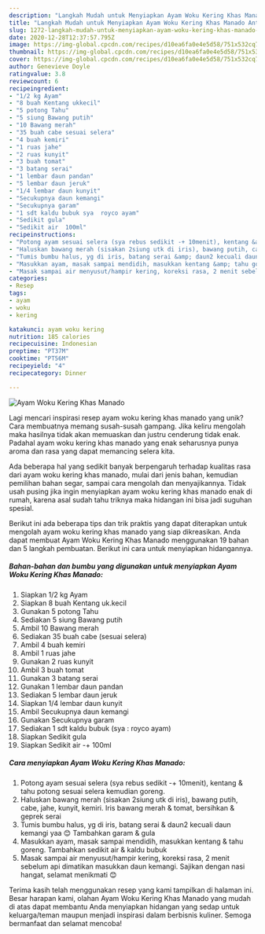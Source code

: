 ```yaml
---
description: "Langkah Mudah untuk Menyiapkan Ayam Woku Kering Khas Manado Anti Gagal"
title: "Langkah Mudah untuk Menyiapkan Ayam Woku Kering Khas Manado Anti Gagal"
slug: 1272-langkah-mudah-untuk-menyiapkan-ayam-woku-kering-khas-manado-anti-gagal
date: 2020-12-28T12:37:57.795Z
image: https://img-global.cpcdn.com/recipes/d10ea6fa0e4e5d58/751x532cq70/ayam-woku-kering-khas-manado-foto-resep-utama.jpg
thumbnail: https://img-global.cpcdn.com/recipes/d10ea6fa0e4e5d58/751x532cq70/ayam-woku-kering-khas-manado-foto-resep-utama.jpg
cover: https://img-global.cpcdn.com/recipes/d10ea6fa0e4e5d58/751x532cq70/ayam-woku-kering-khas-manado-foto-resep-utama.jpg
author: Genevieve Doyle
ratingvalue: 3.8
reviewcount: 6
recipeingredient:
- "1/2 kg Ayam"
- "8 buah Kentang ukkecil"
- "5 potong Tahu"
- "5 siung Bawang putih"
- "10 Bawang merah"
- "35 buah cabe sesuai selera"
- "4 buah kemiri"
- "1 ruas jahe"
- "2 ruas kunyit"
- "3 buah tomat"
- "3 batang serai"
- "1 lembar daun pandan"
- "5 lembar daun jeruk"
- "1/4 lembar daun kunyit"
- "Secukupnya daun kemangi"
- "Secukupnya garam"
- "1 sdt kaldu bubuk sya  royco ayam"
- "Sedikit gula"
- "Sedikit air  100ml"
recipeinstructions:
- "Potong ayam sesuai selera (sya rebus sedikit -+ 10menit), kentang &amp; tahu potong sesuai selera kemudian goreng."
- "Haluskan bawang merah (sisakan 2siung utk di iris), bawang putih, cabe, jahe, kunyit, kemiri. Iris bawang merah &amp; tomat, bersihkan &amp; geprek serai"
- "Tumis bumbu halus, yg di iris, batang serai &amp; daun2 kecuali daun kemangi yaa 😊 Tambahkan garam &amp; gula"
- "Masukkan ayam, masak sampai mendidih, masukkan kentang &amp; tahu goreng. Tambahkan sedikit air &amp; kaldu bubuk"
- "Masak sampai air menyusut/hampir kering, koreksi rasa, 2 menit sebelum api dimatikan masukkan daun kemangi. Sajikan dengan nasi hangat, selamat menikmati 😊"
categories:
- Resep
tags:
- ayam
- woku
- kering

katakunci: ayam woku kering 
nutrition: 185 calories
recipecuisine: Indonesian
preptime: "PT37M"
cooktime: "PT56M"
recipeyield: "4"
recipecategory: Dinner

---
```



![Ayam Woku Kering Khas Manado](https://img-global.cpcdn.com/recipes/d10ea6fa0e4e5d58/751x532cq70/ayam-woku-kering-khas-manado-foto-resep-utama.jpg)

Lagi mencari inspirasi resep ayam woku kering khas manado yang unik? Cara membuatnya memang susah-susah gampang. Jika keliru mengolah maka hasilnya tidak akan memuaskan dan justru cenderung tidak enak. Padahal ayam woku kering khas manado yang enak seharusnya punya aroma dan rasa yang dapat memancing selera kita.

Ada beberapa hal yang sedikit banyak berpengaruh terhadap kualitas rasa dari ayam woku kering khas manado, mulai dari jenis bahan, kemudian pemilihan bahan segar, sampai cara mengolah dan menyajikannya. Tidak usah pusing jika ingin menyiapkan ayam woku kering khas manado enak di rumah, karena asal sudah tahu triknya maka hidangan ini bisa jadi suguhan spesial.




Berikut ini ada beberapa tips dan trik praktis yang dapat diterapkan untuk mengolah ayam woku kering khas manado yang siap dikreasikan. Anda dapat membuat Ayam Woku Kering Khas Manado menggunakan 19 bahan dan 5 langkah pembuatan. Berikut ini cara untuk menyiapkan hidangannya.

<!--inarticleads1-->

##### Bahan-bahan dan bumbu yang digunakan untuk menyiapkan Ayam Woku Kering Khas Manado:

1. Siapkan 1/2 kg Ayam
1. Siapkan 8 buah Kentang uk.kecil
1. Gunakan 5 potong Tahu
1. Sediakan 5 siung Bawang putih
1. Ambil 10 Bawang merah
1. Sediakan 35 buah cabe (sesuai selera)
1. Ambil 4 buah kemiri
1. Ambil 1 ruas jahe
1. Gunakan 2 ruas kunyit
1. Ambil 3 buah tomat
1. Gunakan 3 batang serai
1. Gunakan 1 lembar daun pandan
1. Sediakan 5 lembar daun jeruk
1. Siapkan 1/4 lembar daun kunyit
1. Ambil Secukupnya daun kemangi
1. Gunakan Secukupnya garam
1. Sediakan 1 sdt kaldu bubuk (sya : royco ayam)
1. Siapkan Sedikit gula
1. Siapkan Sedikit air -+ 100ml




<!--inarticleads2-->

##### Cara menyiapkan Ayam Woku Kering Khas Manado:

1. Potong ayam sesuai selera (sya rebus sedikit -+ 10menit), kentang &amp; tahu potong sesuai selera kemudian goreng.
1. Haluskan bawang merah (sisakan 2siung utk di iris), bawang putih, cabe, jahe, kunyit, kemiri. Iris bawang merah &amp; tomat, bersihkan &amp; geprek serai
1. Tumis bumbu halus, yg di iris, batang serai &amp; daun2 kecuali daun kemangi yaa 😊 Tambahkan garam &amp; gula
1. Masukkan ayam, masak sampai mendidih, masukkan kentang &amp; tahu goreng. Tambahkan sedikit air &amp; kaldu bubuk
1. Masak sampai air menyusut/hampir kering, koreksi rasa, 2 menit sebelum api dimatikan masukkan daun kemangi. Sajikan dengan nasi hangat, selamat menikmati 😊




Terima kasih telah menggunakan resep yang kami tampilkan di halaman ini. Besar harapan kami, olahan Ayam Woku Kering Khas Manado yang mudah di atas dapat membantu Anda menyiapkan hidangan yang sedap untuk keluarga/teman maupun menjadi inspirasi dalam berbisnis kuliner. Semoga bermanfaat dan selamat mencoba!
